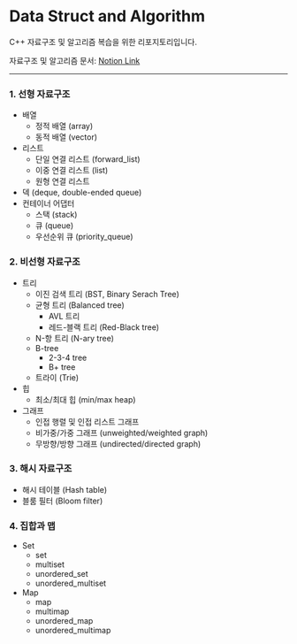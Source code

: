 # Data Struct and Algorithm
C++ 자료구조 및 알고리즘 복습을 위한 리포지토리입니다.

자료구조 및 알고리즘 문서: [Notion Link](https://www.notion.so/verebell2020/C-15d3cd6ab2178059b613c90d9e5b2e68?pvs=4)

---

### 1. 선형 자료구조
- 배열
  - 정적 배열 (array)
  - 동적 배열 (vector)
- 리스트
  - 단일 연결 리스트 (forward_list)
  - 이중 연결 리스트 (list)
  - 원형 연결 리스트
- 덱 (deque, double-ended queue)
- 컨테이너 어댑터
  - 스택 (stack)
  - 큐 (queue)
  - 우선순위 큐 (priority_queue)

### 2. 비선형 자료구조
- 트리
  - 이진 검색 트리 (BST, Binary Serach Tree)
  - 균형 트리 (Balanced tree)
    - AVL 트리
    - 레드-블랙 트리 (Red-Black tree)
  - N-항 트리 (N-ary tree)
  - B-tree
    - 2-3-4 tree
    - B+ tree
  - 트라이 (Trie)
- 힙
  - 최소/최대 힙 (min/max heap)
- 그래프
  - 인접 행렬 및 인접 리스트 그래프
  - 비가중/가중 그래프 (unweighted/weighted graph)
  - 무방향/방향 그래프 (undirected/directed graph)
 
### 3. 해시 자료구조
- 해시 테이블 (Hash table)
- 블룸 필터 (Bloom filter)

### 4. 집합과 맵
- Set
  - set
  - multiset
  - unordered_set
  - unordered_multiset
- Map
  - map
  - multimap
  - unordered_map
  - unordered_multimap
